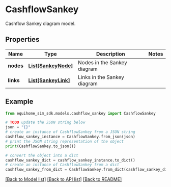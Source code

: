 # CashflowSankey

Cashflow Sankey diagram model.

## Properties

Name | Type | Description | Notes
------------ | ------------- | ------------- | -------------
**nodes** | [**List[SankeyNode]**](SankeyNode.md) | Nodes in the Sankey diagram | 
**links** | [**List[SankeyLink]**](SankeyLink.md) | Links in the Sankey diagram | 

## Example

```python
from equihome_sim_sdk.models.cashflow_sankey import CashflowSankey

# TODO update the JSON string below
json = "{}"
# create an instance of CashflowSankey from a JSON string
cashflow_sankey_instance = CashflowSankey.from_json(json)
# print the JSON string representation of the object
print(CashflowSankey.to_json())

# convert the object into a dict
cashflow_sankey_dict = cashflow_sankey_instance.to_dict()
# create an instance of CashflowSankey from a dict
cashflow_sankey_from_dict = CashflowSankey.from_dict(cashflow_sankey_dict)
```
[[Back to Model list]](../README.md#documentation-for-models) [[Back to API list]](../README.md#documentation-for-api-endpoints) [[Back to README]](../README.md)


